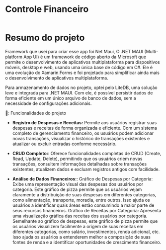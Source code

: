 # Controle Financeiro

<p align="center">
<img loading="lazy" src=""/>
</p>
<h1>Resumo do projeto</h1>
<p>Framework que usei para criar esse app foi Net Maui, O .NET MAUI (Multi-platform App UI) é um framework de código aberto da Microsoft que permite o desenvolvimento de aplicativos multiplataforma para dispositivos móveis, desktop e web, usando uma única base de código em C#. Ele é uma evolução do Xamarin.Forms e foi projetado para simplificar ainda mais o desenvolvimento de aplicativos multiplataforma. </p>

<p>Para armazenamento de dados no projeto, optei pelo LiteDB, uma solução leve e integrada para .NET MAUI. Com ele, é possível persistir dados de forma eficiente em um único arquivo de banco de dados, sem a necessidade de configurações adicionais.</p>
🔨: Funcionalidades do projeto

- **Registro de Despesas e Receitas:** Permite aos usuários registrar suas despesas e receitas de forma organizada e eficiente. Com um sistema completo de gerenciamento financeiro, os usuários podem adicionar novas transações, visualizar o histórico de transações existentes e atualizar ou excluir entradas conforme necessário.

- **CRUD Completo:**: Oferece funcionalidades completas de CRUD (Create, Read, Update, Delete), permitindo que os usuários criem novas transações, consultem informações detalhadas sobre transações existentes, atualizem dados e excluam registros antigos com facilidade.

- **Análise de Dados Financeiros:**:
Gráfico de Despesas por Categoria: Exibe uma representação visual das despesas dos usuários por categoria. Este gráfico de pizza permite que os usuários vejam claramente a distribuição de suas despesas em diferentes categorias, como alimentação, transporte, moradia, entre outros. Isso ajuda os usuários a identificar quais áreas estão consumindo a maior parte de seus recursos financeiros.
Gráfico de Receitas por Categoria: Apresenta uma visualização gráfica das receitas dos usuários por categoria. Semelhante ao gráfico de despesas, este gráfico de pizza permite que os usuários visualizem facilmente a origem de suas receitas em diferentes categorias, como salário, investimentos, renda adicional, etc. Isso ajuda os usuários a entenderem melhor a composição de suas fontes de renda e a identificar oportunidades de crescimento financeiro.

